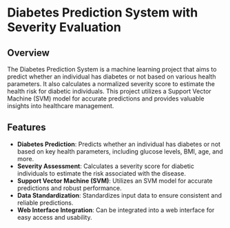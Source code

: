 # Diabetes Prediction System with Severity Evaluation

## Overview
The Diabetes Prediction System is a machine learning project that aims to predict whether an individual has diabetes or not based on various health parameters. It also calculates a normalized severity score to estimate the health risk for diabetic individuals. This project utilizes a Support Vector Machine (SVM) model for accurate predictions and provides valuable insights into healthcare management.

## Features

- **Diabetes Prediction**: Predicts whether an individual has diabetes or not based on key health parameters, including glucose levels, BMI, age, and more.
- **Severity Assessment**: Calculates a severity score for diabetic individuals to estimate the risk associated with the disease.
- **Support Vector Machine (SVM)**: Utilizes an SVM model for accurate predictions and robust performance.
- **Data Standardization**: Standardizes input data to ensure consistent and reliable predictions.
- **Web Interface Integration**: Can be integrated into a web interface for easy access and usability.

